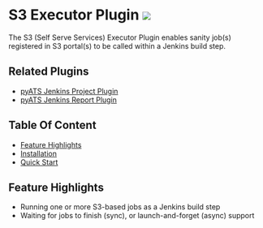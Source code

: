 # S3 Executor Plugin ![](assets/images/e_jenkins.png)

The S3 (Self Serve Services) Executor Plugin enables sanity job(s) registered in 
S3 portal(s) to be called within a Jenkins build step.

## Related Plugins
- [pyATS Jenkins Project Plugin](https://github.com/CiscoTestAutomation/jenkins_project_plugin)
- [pyATS Jenkins Report Plugin](https://github.com/CiscoTestAutomation/jenkins_report_plugin)

## Table Of Content
- [Feature Highlights](#feature-highlights)
- [Installation](guide/installation.md)
- [Quick Start](guide/quick_start.md)

## Feature Highlights
* Running one or more S3-based jobs as a Jenkins build step
* Waiting for jobs to finish (sync), or launch-and-forget (async) support
